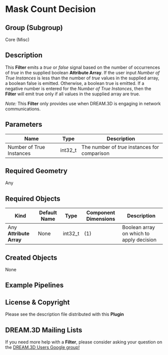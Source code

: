 Mask Count Decision 
=============

## Group (Subgroup) ##

Core (Misc)

## Description ##

This **Filter** emits a *true* or *false* signal based on the number of occurrences of *true* in the supplied boolean **Attribute Array**. If the user input *Number of True Instances* is less than the number of *true* values in the supplied array, a boolean false is emitted. Otherwise, a boolean true is emitted. If a negative number is entered for the *Number of True Instances*, then the **Filter** will emit true only if all values in the supplied array are true. 

*Note:* This **Filter** only provides use when DREAM.3D is engaging in network communications.  

## Parameters ##

| Name             | Type | Description |
|------------------|------| ------------|
| Number of True Instances | int32_t | The number of *true* instances for comparison |
 
## Required Geometry ##

Any

## Required Objects ##

| Kind | Default Name | Type | Component Dimensions | Description |
|------|--------------|------|----------------------|-------------|
| Any **Attribute Array** | None | int32_t | (1) | Boolean array on which to apply decision   |

## Created Objects ##

None

## Example Pipelines ##



## License & Copyright ##

Please see the description file distributed with this **Plugin**

## DREAM.3D Mailing Lists ##

If you need more help with a **Filter**, please consider asking your question on the [DREAM.3D Users Google group!](https://groups.google.com/forum/?hl=en#!forum/dream3d-users)







